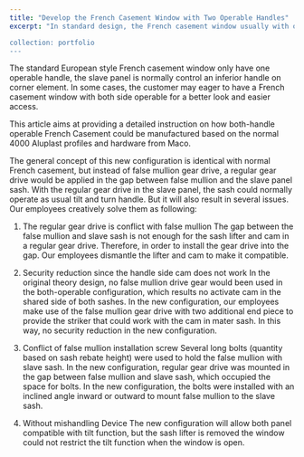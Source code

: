 ```yaml
---
title: "Develop the French Casement Window with Two Operable Handles"
excerpt: "In standard design, the French casement window usually with only one operable handle. This article described the new configuration of Eurotek French casement window with two operable handles and both panes are tilt and turn compatible.

collection: portfolio
---
```


The standard European style French casement window only have one operable handle, the slave panel is normally control an inferior handle on corner element. In some cases, the customer may eager to have a French casement window with both side operable for a better look and easier access.

This article aims at providing a detailed instruction on how both-handle operable French Casement could be manufactured based on the normal 4000 Aluplast profiles and hardware from Maco.

The general concept of this new configuration is identical with normal French casement, but instead of false mullion gear drive, a regular gear drive would be applied in the gap between false mullion and the slave panel sash. With the regular gear drive in the slave panel, the sash could normally operate as usual tilt and turn handle. But it will also result in several issues. Our employees creatively solve them as following:

1. The regular gear drive is conflict with false mullion
The gap between the false mullion and slave sash is not enough for the sash lifter and cam in a regular gear drive. Therefore, in order to install the gear drive into the gap. Our employees dismantle the lifter and cam to make it compatible.

2. Security reduction since the handle side cam does not work
In the original theory design, no false mullion drive gear would been used in the both-operable configuration, which results no activate cam in the shared side of both sashes. In the new configuration, our employees make use of the false mullion gear drive with two additional end piece to provide the striker that could work with the cam in mater sash. In this way, no security reduction in the new configuration.

3. Conflict of false mullion installation screw
Several long bolts (quantity based on sash rebate height) were used to hold the false mullion with slave sash. In the new configuration, regular gear drive was mounted in the gap between false mullion and slave sash, which occupied the space for bolts. In the new configuration, the bolts were installed with an inclined angle inward or outward to mount false mullion to the slave sash.

4. Without mishandling Device
The new configuration will allow both panel compatible with tilt function, but the sash lifter is removed the window could not restrict the tilt function when the window is open.
